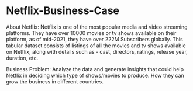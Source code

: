 # Netflix-Business-Case
About Netflix: Netflix is one of the most popular media and video streaming platforms. They have over 10000 movies or tv shows available on their platform, as of mid-2021, they have over 222M Subscribers globally. 
This tabular dataset consists of listings of all the movies and tv shows available on Netflix, along with details such as - cast, directors, ratings, release year, duration, etc.

Business Problem: Analyze the data and generate insights that could help Netflix in deciding which type of shows/movies to produce. How they can grow the business in different countries.
